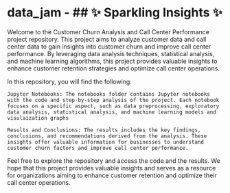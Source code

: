 # data_jam - ## ✨ Sparkling Insights ✨

Welcome to the Customer Churn Analysis and Call Center Performance project repository. This project aims to analyze customer data and call center data to gain insights into customer churn and improve call center performance. By leveraging data analysis techniques, statistical analysis, and machine learning algorithms, this project provides valuable insights to enhance customer retention strategies and optimize call center operations.

In this repository, you will find the following:

    Jupyter Notebooks: The notebooks folder contains Jupyter notebooks with the code and step-by-step analysis of the project. Each notebook focuses on a specific aspect, such as data preprocessing, exploratory data analysis, statistical analysis, and machine learning models and visulaization graphs

    Results and Conclusions: The results includes the key findings, conclusions, and recommendations derived from the analysis. These insights offer valuable information for businesses to understand customer churn factors and improve call center performance.

Feel free to explore the repository and access the code and the results. We hope that this project provides valuable insights and serves as a resource for organizations aiming to enhance customer retention and optimize their call center operations.
